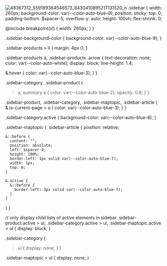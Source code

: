 ![48367312_559189364546573_8430410895217131520_n](https://user-images.githubusercontent.com/83235895/116118429-7d9c8d00-a6e7-11eb-82ce-1d704d69b974.jpg)
.sidebar {
  width: 260px;
  background-color: var(--color-auto-blue-9);
  position: sticky;
  top: 0;
  padding-bottom: $spacer-5;
  overflow-y: auto;
  height: 100vh;
  flex-shrink: 0;

  @include breakpoint(xl) {
    width: 280px;
  }
}

.sidebar-background-color {
  background-color: var(--color-auto-blue-9);
}

.sidebar-products > li {
  margin: 4px 0;
}

.sidebar-products a,
.sidebar-products .arrow {
  text-decoration: none;
  color: var(--color-auto-white);
  display: block;
  line-height: 1.4;

  &:hover {
    color: var(--color-auto-blue-3);
  }
}

.sidebar-category,
.sidebar-product {
  > a,
  summary a {
    color: var(--color-auto-blue-2);
    opacity: 0.8;
  }
}

.sidebar-product,
.sidebar-category,
.sidebar-maptopic,
.sidebar-article {
  &.is-current-page > a {
    color: var(--color-auto-blue-3);
  }
}

.sidebar-category.active {
  background-color: var(--color-auto-blue-8);
}

.sidebar-maptopic {
  .sidebar-article {
    position: relative;

    &::before {
      content: "";
      position: absolute;
      left: $spacer-4;
      height: 100%;
      border-left: 1px solid var(--color-auto-blue-7);
      width: 1px;
      top: 0;
    }

    &.active {
      &::before {
        border-left: 3px solid var(--color-auto-blue-7);
      }
    }
  }
}

// only display child lists of active elements in sidebar
.sidebar-product.active > ul,
.sidebar-category.active > ul,
.sidebar-maptopic.active > ul {
  display: block;
}

.sidebar-category {
  > ul {
    display: none;
  }
}

.sidebar-maptopic > ul {
  display: none;
}
